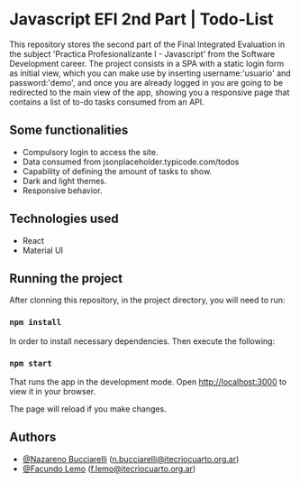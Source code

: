 # Javascript EFI 2nd Part | Todo-List
This repository stores the second part of the Final Integrated Evaluation in the subject 'Practica Profesionalizante I - Javascript' from the Software Development career. The project consists in a SPA with a static login form as initial view, which you can make use by inserting username:'usuario' and password:'demo', and once you are already logged in you are going to be redirected to the main view of the app, showing you a responsive page that contains a list of to-do tasks consumed from an API. 

## Some functionalities

  - Compulsory login to access the site.
  - Data consumed from jsonplaceholder.typicode.com/todos
  - Capability of defining the amount of tasks to show.
  - Dark and light themes.
  - Responsive behavior.

## Technologies used

  - React
  - Material UI

## Running the project

After clonning this repository, in the project directory, you will need to run:

### `npm install`

In order to install necessary dependencies. Then execute the following:

### `npm start`

That runs the app in the development mode.
Open [http://localhost:3000](http://localhost:3000) to view it in your browser.

The page will reload if you make changes.


## Authors

- [@Nazareno Bucciarelli](https://github.com/nazabucciarelliITEC) (n.bucciarelli@itecriocuarto.org.ar)
- [@Facundo Lemo](https://github.com/FacundoEsteban-Lemo) (f.lemo@itecriocuarto.org.ar)